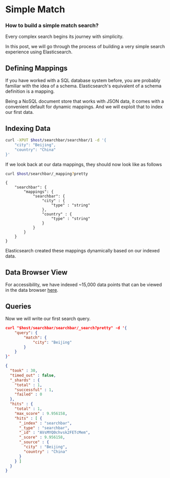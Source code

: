 # Simple Match

### How to build a simple match search?

Every complex search begins its journey with simplicity.

In this post, we will go through the process of building a very simple search experience using Elasticsearch.

## Defining Mappings

If you have worked with a SQL database system before, you are probably familiar with the idea of a schema. Elasticsearch's equivalent of a schema definition is a mapping.

Being a NoSQL document store that works with JSON data, it comes with a convenient default for dynamic mappings. And we will exploit that to index our first data.

## Indexing Data

```bash
curl -XPUT $host/searchbar/searchbar/1 -d '{
	"city": "Beijing",
	"country": "China"
}'
```

If we look back at our data mappings, they should now look like as follows

```bash
curl $host/searchbar/_mapping?pretty
```

```
{
	"searchbar": {
		"mappings": {
			"searchbar": {
				"city" : {
					"type" : "string"
				},
				"country" : {
					"type" : "string"
				}
			}
		}
	}
}
```

Elasticsearch created these mappings dynamically based on our indexed data.

## Data Browser View

For accessibility, we have indexed ~15,000 data points that can be viewed in the data browser [here](appbaseio.github.io/dejavu/live/#?input_state=XQAAAALGAAAAAAAAAAA9iIqnY-B2BnTZGEQz6wkFsf75RGH_jHaI0iFldVUA8qAu_IuFdCiPbQoJXhucJFD7Tx0dCbrMnss3gpLkoGLSlzMWr0Rs78QzD1cInlCxvWqSgdLhvpBcAJW68g0Vhcn0xKzkLHaOzsy68EPdXOYucCl6c8hMMRGu3y4dlzbBXn60r5lbWVcwldsd4kUXc8NRk6kGMuYbn4Qx47XYODZCQPz6_vsDAwA).

## Queries

Now we will write our first search query.

```json
curl "$host/searchbar/searchbar/_search?pretty" -d '{
	"query": {
		"match": {
			"city": "Beijing"
		}
	}
}'
```


```json
{
  "took" : 30,
  "timed_out" : false,
  "_shards" : {
    "total" : 1,
    "successful" : 1,
    "failed" : 0
  },
  "hits" : {
    "total" : 1,
    "max_score" : 9.956158,
    "hits" : [ {
      "_index" : "searchbar",
      "_type" : "searchbar",
      "_id" : "AVsMYQ0chvsk2FETcMem",
      "_score" : 9.956158,
      "_source" : {
        "city" : "Beijing",
        "country" : "China"
      }
    } ]
  }
}
```
